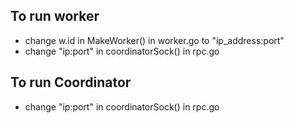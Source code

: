 

## To run worker

- change w.id in MakeWorker() in worker.go to "ip_address:port"
- change "ip:port" in coordinatorSock() in rpc.go



## To run Coordinator

- change "ip:port" in coordinatorSock() in rpc.go